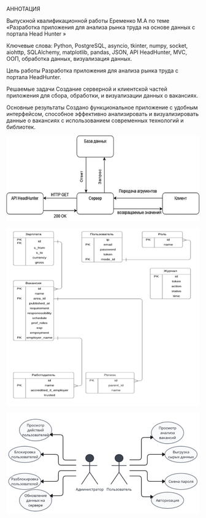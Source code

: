 АННОТАЦИЯ

Выпускной  квалификационной работы  			Еременко М.А 
по теме «Разработка приложения для анализа рынка труда на основе данных с портала Head Hunter »

Ключевые слова: Python, PostgreSQL, asyncio, tkinter, numpy, socket, aiohttp, SQLAlchemy, matplotlib, pandas, JSON, API HeadHunter, MVC, ООП, обработка данных, визуализация данных.

Цель работы 
Разработка приложения для анализа рынка труда с портала HeadHunter.


Решаемые задачи
Создание серверной и клиентской частей приложения для сбора, обработки, и 
визуализации данных о вакансиях.

Основные результаты
Создано функциональное приложение с удобным интерфейсом, способное
эффективно анализировать и визуализировать данные о вакансиях с
использованием современных технологий и библиотек.

<p align="center">
<img  src="https://github.com/Maxim-hash/analysis-of-data-from-the-Head-Hunter-portal/blob/main/images/Архитектура приложения.png"  width="700" alt="Архитектура приложения"/>
</p>
<p align="center">
<img  src="https://github.com/Maxim-hash/analysis-of-data-from-the-Head-Hunter-portal/blob/main/images/База данных.png"  width="700" alt="База данных"/>
</p>
<p align="center">
<img  src="https://github.com/Maxim-hash/analysis-of-data-from-the-Head-Hunter-portal/blob/main/images/Диаграмма прецедентов.png"  width="700" alt="Диаграмма прецедентов"/>
</p>

